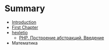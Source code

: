 # Summary

* [Introduction](README.md)
* [First Chapter](chapter1.md)
* [hexletio](hexletio.md)
   * [PHP. Построение абстракций. Введение](php_postroenie_abstraktsii_vvedenie.md)
* Математика

